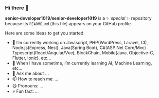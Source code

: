 ### Hi there 👋

**senior-developer1019/senior-developer1019** is a ✨ _special_ ✨ repository because its `README.md` (this file) appears on your GitHub profile.

Here are some ideas to get you started:

- 🔭 I’m currently working on Javascript, PHP(WordPress, Laravel, CI), Node.js(Express, Nest), Java(Spring Boot), C#(ASP.Net Core/Mvc) Typescript(React/Angular/Vue), BlockChain, Mobile(Java, Objective-C, Flutter, Ionic), etc...
- 🌱 When I have sometime, I’m currently learning AI, Machine Learning, etc...
- 💬 Ask me about ...
- 📫 How to reach me: ...
- 😄 Pronouns: ...
- ⚡ Fun fact: ...
